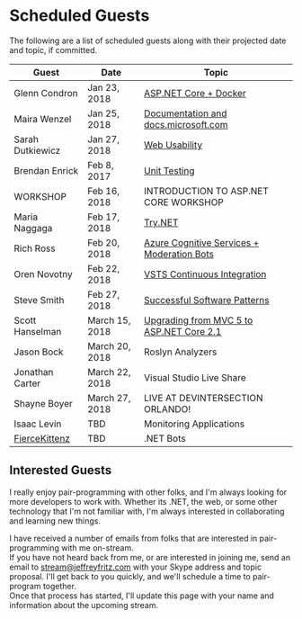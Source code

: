 # Scheduled Guests

The following are a list of scheduled guests along with their projected date and topic, if committed.

| Guest | Date | Topic |
| ----- | ---- | ----- |
| Glenn Condron | Jan 23, 2018 | [ASP.NET Core + Docker](https://youtu.be/Oriqg6qC4hc) |
| Maira Wenzel | Jan 25, 2018 | [Documentation and docs.microsoft.com](https://youtu.be/rZj-h9PQsi8) |
| Sarah Dutkiewicz | Jan 27, 2018 | [Web Usability](https://youtu.be/4EChnYWY598) |
| Brendan Enrick | Feb 8, 2017 | [Unit Testing](https://youtu.be/N0CArRHH65U) |
| WORKSHOP | Feb 16, 2018 | INTRODUCTION TO ASP.NET CORE WORKSHOP |
| Maria Naggaga | Feb 17, 2018 | [Try.NET](https://youtu.be/wZjgbJ756PM) |
| Rich Ross | Feb 20, 2018 | [Azure Cognitive Services + Moderation Bots](https://youtu.be/7s6_d7SIrkU) |
| Oren Novotny | Feb 22, 2018 | [VSTS Continuous Integration](https://youtu.be/cR1brXiCHXM) |
| Steve Smith | Feb 27, 2018 | [Successful Software Patterns](https://youtu.be/LXH1gz8utZA) |
| Scott Hanselman | March 15, 2018 | [Upgrading from MVC 5 to ASP.NET Core 2.1](https://www.youtube.com/watch?v=M_mqh739P6Y) |
| Jason Bock | March 20, 2018 | Roslyn Analyzers |
| Jonathan Carter | March 22, 2018 | Visual Studio Live Share |
| Shayne Boyer | March 27, 2018 | LIVE AT DEVINTERSECTION ORLANDO! |
| Isaac Levin | TBD | Monitoring Applications |
| [FierceKittenz](https://twitch.tv/fiercekittenz) | TBD | .NET Bots |

## Interested Guests

I really enjoy pair-programming with other folks, and I'm always looking for more developers to work with.  Whether its
.NET, the web, or some other technology that I'm not familiar with, I'm always interested in collaborating and learning 
new things.

I have received a number of emails from folks that are interested in pair-programming with me on-stream.  
If you have not heard back from me, or are interested in joining me, send an email to stream@jeffreyfritz.com with
your Skype address and topic proposal.  I'll get back to you quickly, and we'll schedule a time to pair-program together.  
Once that process has started, I'll update this page with your name and information about the upcoming stream.
